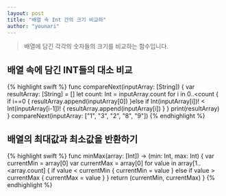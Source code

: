 ```yaml
---
layout: post
title: "배열 속 Int 간의 크기 비교하"
author: "younari"
---
```


> 배열에 담긴 각각의 숫자들의 크기를 비교하는 함수입니다.

## 배열 속에 담긴 INT들의 대소 비교

{% highlight swift %}
func compareNext(inputArray: [String]) {
    var resultArray: [String] = []
    let count: Int = inputArray.count
    for i in 0..<count {
    if i==0 {
		resultArray.append(inputArray[0])
	}else if Int(inputArray[i])! < Int(inputArray[i-1])! {
        resultArray.append(inputArray[i])
	}
    }
	print(resultArray)
}
compareNext(inputArray: ["1", "3", "2", "8", "9"])
{% endhighlight %}

## 배열의 최대값과 최소값을 반환하기

{% highlight swift %}
func minMax(array: [Int]) -> (min: Int, max: Int) {
    var currentMin = array[0]
    var currentMax = array[0]
    for value in array[1..<array.count] {
        if value < currentMin {
            currentMin = value
        } else if value > currentMax {
            currentMax = value
        }
    }
    return (currentMin, currentMax)
}
{% endhighlight %}
